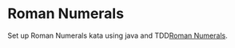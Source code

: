 # Roman Numerals

Set up Roman Numerals kata using java and TDD[Roman Numerals](https://codingdojo.org/kata/RomanNumerals/).
